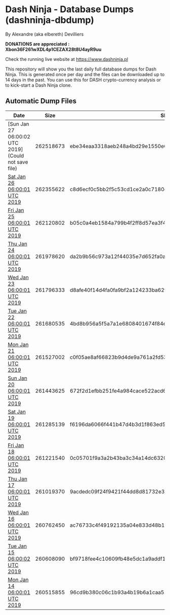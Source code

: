 # Dash Ninja - Database Dumps (dashninja-dbdump)
By Alexandre (aka elbereth) Devilliers

**DONATIONS are appreciated : Xbon36F261wXDL4p1CEZAX28t8U4ayR9uu**

Check the running live website at https://www.dashninja.pl

This repository will show you the last daily full database dumps for Dash Ninja. This is generated once per day and the files can be downloaded up to 14 days in the past.
You can use this for DASH crypto-currency analysis or to kick-start a Dash Ninja clone.


## Automatic Dump Files
| Date | Size | SHA256 |
|--|--|--|
| [Sun Jan 27 06:00:02 UTC 2019](Could not save file) | 262518673 | ebe34eaa3318aeb248a4bd29e1550e66b4ecb09cf9e97423c98d2fd95bdf51b5 | 
| [Sat Jan 26 06:00:01 UTC 2019](https://transfer.sh/HO94Z/dashninja-dbdump-20190126070001.tar.bz2) | 262355622 | c8d6ecf0c5bb2f5c53cd1ce2a0c7180cddd415f279db359043087fa4b413b8f2 | 
| [Fri Jan 25 06:00:01 UTC 2019](https://transfer.sh/blkwq/dashninja-dbdump-20190125070001.tar.bz2) | 262120802 | b05c0a4eb1584a799b4f2ff8d57ea3f412d7189860cd555fbced4413c544c423 | 
| [Thu Jan 24 06:00:01 UTC 2019](https://transfer.sh/e5A1v/dashninja-dbdump-20190124070001.tar.bz2) | 261978620 | da2b9b56c973a12f44035e7d652fa0ad6dcec920c724176217c8438f87a50641 | 
| [Wed Jan 23 06:00:01 UTC 2019](https://transfer.sh/EUG0V/dashninja-dbdump-20190123070001.tar.bz2) | 261796333 | d8afe40f14d4fa0fa9bf2a124233ba62fa796d93bee048b1599c0aacc169da76 | 
| [Tue Jan 22 06:00:01 UTC 2019](https://transfer.sh/4Imou/dashninja-dbdump-20190122070001.tar.bz2) | 261680535 | 4bd8b956a5f5a7a1e6808401674f84e58d7665072f49e9d09af4488b1b9ba878 | 
| [Mon Jan 21 06:00:01 UTC 2019](https://transfer.sh/DoPT1/dashninja-dbdump-20190121070001.tar.bz2) | 261527002 | c0f05ae8af66823b9d4de9a761a2fd539dac8c3a087e4822d1d2a59cae7284f4 | 
| [Sun Jan 20 06:00:01 UTC 2019](https://transfer.sh/Bns1S/dashninja-dbdump-20190120070001.tar.bz2) | 261443625 | 672f2d1efbb251fe4a984cace522acd643bebe93f3f33fa804cacc1be82e1e78 | 
| [Sat Jan 19 06:00:01 UTC 2019](https://transfer.sh/h1iS0/dashninja-dbdump-20190119070001.tar.bz2) | 261285139 | f6196da6066f441b47d4b3d1f863ed5199761ad641282db06984caae9266669d | 
| [Fri Jan 18 06:00:01 UTC 2019](https://transfer.sh/gdHS2/dashninja-dbdump-20190118070001.tar.bz2) | 261221540 | 0c05701f9a3a2b43ba3c34a14dc632009db615f30bf4a4ce2b45c3a73084a76f | 
| [Thu Jan 17 06:00:01 UTC 2019](https://transfer.sh/aXav2/dashninja-dbdump-20190117070001.tar.bz2) | 261019370 | 9acdedc09f24f9421f44dd8d81732e390264d02f5a23cca35acb01f4e5a57397 | 
| [Wed Jan 16 06:00:01 UTC 2019](https://transfer.sh/YMbzH/dashninja-dbdump-20190116070001.tar.bz2) | 260762450 | ac76733c4f49192135a04e833d48b1f4f2c80d29863ceb767914edce7311b07a | 
| [Tue Jan 15 06:00:02 UTC 2019](https://transfer.sh/4tlca/dashninja-dbdump-20190115070002.tar.bz2) | 260608090 | bf9718fee4c10609fb48e5dc1a9addf11347e8aee40a5923d75fb37bbf288415 | 
| [Mon Jan 14 06:00:01 UTC 2019](https://transfer.sh/WKC6/dashninja-dbdump-20190114070001.tar.bz2) | 260515855 | 96cd9b380c06c1b93a4b19b6a1caa53f29520348404dd528864396961899fc18 | 
